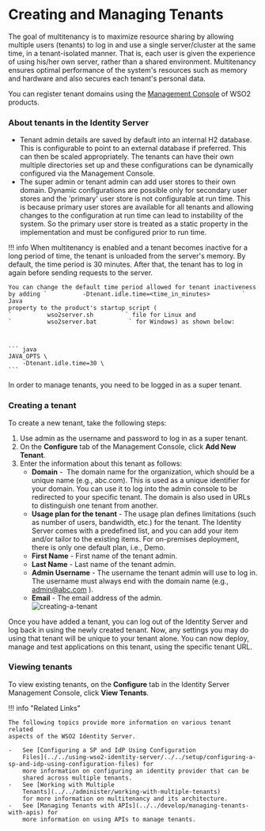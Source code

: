 # Creating and Managing Tenants

The goal of multitenancy is to maximize resource sharing by allowing
multiple users (tenants) to log in and use a single server/cluster at
the same time, in a tenant-isolated manner. That is, each user is given
the experience of using his/her own server, rather than a shared
environment. Multitenancy ensures optimal performance of the system's
resources such as memory and hardware and also secures each tenant's
personal data.

You can register tenant domains using the [Management
Console](../../setup/getting-started-with-the-management-console) of WSO2
products.

### About tenants in the Identity Server

-   Tenant admin details are saved by default into an internal H2
    database. This is configurable to point to an external database if
    preferred. This can then be scaled appropriately. The tenants can
    have their own multiple directories set up and these configurations
    can be dynamically configured via the Management Console.
-   The super admin or tenant admin can add user stores to their own
    domain. Dynamic configurations are possible only for secondary user
    stores and the 'primary' user store is not configurable at run time.
    This is because primary user stores are available for all tenants
    and allowing changes to the configuration at run time can lead to
    instability of the system. So the primary user store is treated as a
    static property in the implementation and must be configured prior
    to run time.

!!! info 
    When multitenancy is enabled and a tenant becomes inactive for a long
    period of time, the tenant is unloaded from the server's memory. By
    default, the time period is 30 minutes. After that, the tenant has to
    log in again before sending requests to the server.

    You can change the default time period allowed for tenant inactiveness
    by adding `          -Dtenant.idle.time=<time_in_minutes>         ` Java
    property to the product's startup script (
    `          wso2server.sh         ` file for Linux and
    `          wso2server.bat         ` for Windows) as shown below:

    

    ``` java
    JAVA_OPTS \
        -Dtenant.idle.time=30 \
    ```

In order to manage tenants, you need to be logged in as a super tenant.

### Creating a tenant

To create a new tenant, take the following steps:

1.  Use admin as the username and password to log in as a super tenant.
2.  On the **Configure** tab of the Management Console, click **Add New
    Tenant**.
3.  Enter the information about this tenant as follows:  
    -   **Domain** -  The domain name for the organization, which should
        be a unique name (e.g., abc.com). This is used as a unique
        identifier for your domain. You can use it to log into the admin
        console to be redirected to your specific tenant. The domain is
        also used in URLs to distinguish one tenant from another.
    -   **Usage plan for the tenant** - The usage plan defines
        limitations (such as number of users, bandwidth, etc.) for the
        tenant. The Identity Server comes with a predefined list, and
        you can add your item and/or tailor to the existing items. For
        on-premises deployment, there is only one default plan, i.e.,
        Demo.  
    -   **First Name** - First name of the tenant admin.
    -   **Last Name** - Last name of the tenant admin.
    -   **Admin Username** - The username the tenant admin will use to
        log in. The username must always end with the domain name (e.g.,
        <admin@abc.com> ).
    -   **Email** - The email address of the admin.  
        ![creating-a-tenant](../../assets/img/using-wso2-identity-server/creating-a-tenant.png)

Once you have added a tenant, you can log out of the Identity Server and
log back in using the newly created tenant. Now, any settings you may do
using that tenant will be unique to your tenant alone. You can now
deploy, manage and test applications on this tenant, using the specific
tenant URL.

### Viewing tenants

To view existing tenants, on the **Configure** tab in the Identity
Server Management Console, click **View Tenants**.

!!! info "Related Links"

    The following topics provide more information on various tenant related
    aspects of the WSO2 Identity Server.

    -   See [Configuring a SP and IdP Using Configuration
        Files](../../using-wso2-identity-server/../../setup/configuring-a-sp-and-idp-using-configuration-files) for
        more information on configuring an identity provider that can be
        shared across multiple tenants.
    -   See [Working with Multiple
        Tenants](../../administer/working-with-multiple-tenants)
        for more information on multitenancy and its architecture.
    -   See [Managing Tenants with APIs](../../develop/managing-tenants-with-apis) for
        more information on using APIs to manage tenants.
